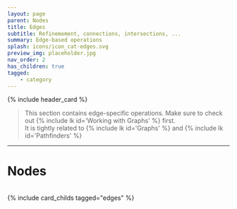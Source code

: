 ```yaml
---
layout: page
parent: Nodes
title: Edges
subtitle: Refinemement, connections, intersections, ...
summary: Edge-based operations
splash: icons/icon_cat-edges.svg
preview_img: placeholder.jpg
nav_order: 2
has_children: true
tagged: 
    - category
---
```


{% include header_card %}

> This section contains edge-specific operations. Make sure to check out {% include lk id='Working with Graphs' %} first.  
> It is tightly related to {% include lk id='Graphs' %} and {% include lk id='Pathfinders' %}

---
# Nodes
<br>
{% include card_childs tagged="edges" %}